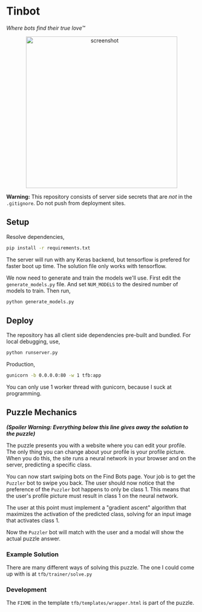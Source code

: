 # Tinbot

_Where bots find their true love™_

<p align="center">
	<img src="https://github.com/techx/hackmit-puzzle-2017-tinbot/raw/master/screenshot.png" alt="screenshot" width="400" />
</p>

**Warning:** This repository consists of server side secrets that are _not_ in the `.gitignore`. Do not push from deployment sites.

## Setup

Resolve dependencies,

```bash
pip install -r requirements.txt
```

The server will run with any Keras backend, but tensorflow is prefered for faster boot up time. The solution file only works with tensorflow.

We now need to generate and train the models we'll use. First edit the `generate_models.py` file. And set `NUM_MODELS` to the desired number of models to train. Then run,

```bash
python generate_models.py
```

## Deploy

The repository has all client side dependencies pre-built and bundled. For local debugging, use,

```bash
python runserver.py
```

Production,

```bash
gunicorn -b 0.0.0.0:80 -w 1 tfb:app
```

You can only use 1 worker thread with gunicorn, because I suck at programming.

## Puzzle Mechanics

_**(Spoiler Warning: Everything below this line gives away the solution to the puzzle)**_

The puzzle presents you with a website where you can edit your profile. The only thing you can change about your profile is your profile picture. When you do this, the site runs a neural network in your browser and on the server, predicting a specific class.

You can now start swiping bots on the Find Bots page. Your job is to get the `Puzzler` bot to swipe you back. The user should now notice that the preference of the `Puzzler` bot happens to only be class 1. This means that the user's profile picture must result in class 1 on the neural network.

The user at this point must implement a "gradient ascent" algorithm that maximizes the activation of the predicted class, solving for an input image that activates class 1.

Now the `Puzzler` bot will match with the user and a modal will show the actual puzzle answer.

### Example Solution

There are many different ways of solving this puzzle. The one I could come up with is at `tfb/trainer/solve.py`

### Development

The `FIXME` in the template `tfb/templates/wrapper.html` is part of the puzzle.